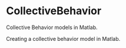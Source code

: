 # CollectiveBehavior
Collective Behavior models in Matlab. 

Creating a collective behavior model in Matlab.
